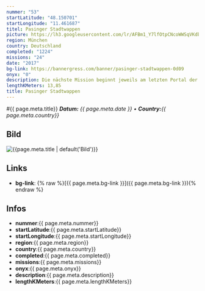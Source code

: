 ```yaml
---
nummer: "53"
startLatitude: "48.150701"
startLongitude: "11.461687"
titel: Pasinger Stadtwappen
picture: https://lh3.googleusercontent.com/lr/AFBm1_Y7lfOtpCNcoWWSqVKdb54dSkP6ljbxkI_mdWmzaBBvaJOaNwnp14uM8bLsc2hb9pftefU3sPKbXWiBotmZMHnWpZuGMg0LnN-qoSM1G4CCs8wm97pQxfdIYXeCtsGiTFtCfcPVLnp0vie8dDlfNlnQbqCLD_prEw49SWI-4GstyQYIeNrW8QGOR85mkxGDlPKr3dKrV-RVW5AANSYr4wKxMWvXgo78GGJfoDnwpte7GwD9AmmapdltMvG67F1AzDdBaAlDxT64R-FHUz2OPvYc7TrvwEoxDVL1u89l-xj6g5ijWktgVGtSbagpdNM20GUUBs3MtBpoYXT5B2fsHNRgGj4jDXhw9yW8YSfaf_Di8hRy4kyrZyikOcUZur9RxxpWnDIvHymsMLVkYvjkM4f7isDo36B6ivmXPtmCsD6VAvZ7RvgJ_qRIWMtVbeE7-UMg23FMx4w4UYJ0MYdiVPEeaUuBMdkuNH8PIb7Yf-GeKXeymDI39kRvqwsPT2T7wE-rXQ-DsV0pHCTMpQgiPM_nFUKzbzSqFmt7GXz2NuLUoMNMAcR8QJan0TjkN83K_kqrCElxi3aQJV38i9yLr1PUBj2u8--zoWslPV4CEz80wKkWXQ_uC4b-9q1kE8AsyU-m2AorOdUKaA1WVdLRHhYAW77cUxs3qqzj8lkEkxcjcoX8vVDpcRyD3vI7HEKd7btXcGZIyqcm5lYj98oYfHdMBfFjmLrrlP1ZK2DqtRAC_IsWT9KeF7CKdAZf6elQlBSY9CvyXTx6OeL3w28VvV7prkchfsn7Rvdl5pI5oBcennYo9VXr9GYsxs_e2saJ7Bp73eHEwZGQQCn11n3W8xnaJErJzks
region: München
country: Deutschland
completed: "1224"
missions: "24"
date: "2017"
bg-link: https://bannergress.com/banner/pasinger-stadtwappen-0d09
onyx: "0"
description: Die nächste Mission beginnt jeweils am letzten Portal der vorherigen Mission. Es kommen Hack- und Capture/Upgrade-Missionen vor. Fahrrad ist von Vorteil.
lengthKMeters: 13,85
title: Pasinger Stadtwappen
---
```


#{{ page.meta.title}}
_**Datum:** {{ page.meta.date }} • **Country:**{{ page.meta.country}}_

## Bild
![{{page.meta.title | default('Bild')}}]({{page.meta.picture}})

## Links
- **bg-link**: {% raw %}[{{ page.meta.bg-link }}]({{ page.meta.bg-link }}){% endraw %}

## Infos
- **nummer**:{{ page.meta.nummer}}
- **startLatitude**:{{ page.meta.startLatitude}}
- **startLongitude**:{{ page.meta.startLongitude}}
- **region**:{{ page.meta.region}}
- **country**:{{ page.meta.country}}
- **completed**:{{ page.meta.completed}}
- **missions**:{{ page.meta.missions}}
- **onyx**:{{ page.meta.onyx}}
- **description**:{{ page.meta.description}}
- **lengthKMeters**:{{ page.meta.lengthKMeters}}

